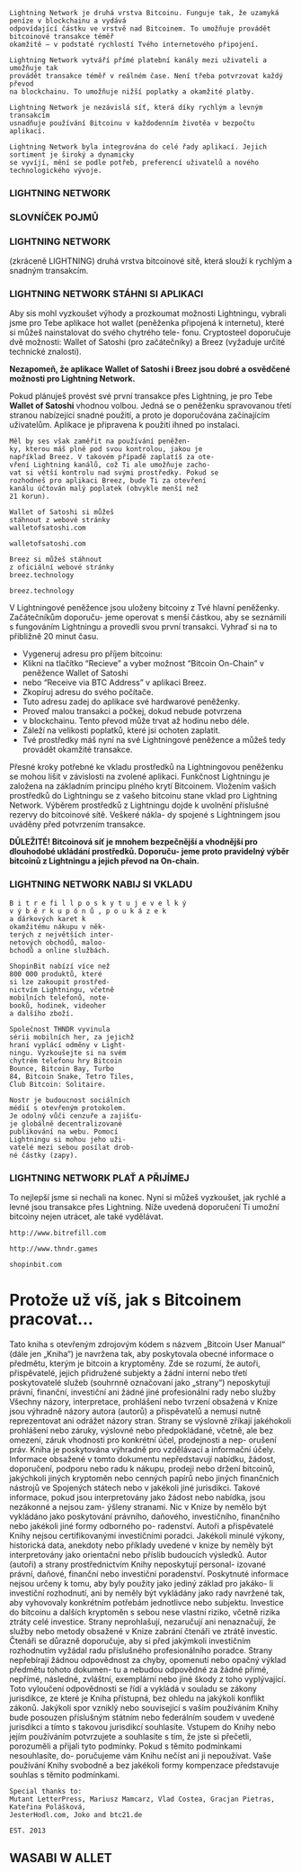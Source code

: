 ```
Lightning Network je druhá vrstva Bitcoinu. Funguje tak, že uzamyká peníze v blockchainu a vydává
odpovídající částku ve vrstvě nad Bitcoinem. To umožňuje provádět bitcoinové transakce téměř
okamžitě – v podstatě rychlostí Tvého internetového připojení.
```
```
Lightning Network vytváří přímé platební kanály mezi uživateli a umožňuje tak
provádět transakce téměř v reálném čase. Není třeba potvrzovat každý převod
na blockchainu. To umožňuje nižší poplatky a okamžité platby.
```
```
Lightning Network je nezávislá síť, která díky rychlým a levným transakcím
usnadňuje používání Bitcoinu v každodenním životěa v bezpočtu aplikací.
```
```
Lightning Network byla integrována do celé řady aplikací. Jejich sortiment je široký a dynamicky
se vyvíjí, mění se podle potřeb, preferencí uživatelů a nového technologického vývoje.
```
### LIGHTNING NETWORK

### SLOVNÍČEK POJMŮ

### LIGHTNING NETWORK

(zkráceně LIGHTNING)
druhá vrstva bitcoinové
sítě, která slouží k rychlým
a snadným transakcím.



### LIGHTNING NETWORK STÁHNI SI APLIKACI

Aby sis mohl vyzkoušet výhody a prozkoumat možnosti Lightningu, vybrali jsme pro Tebe aplikace
hot wallet (peněženka připojená k internetu), které si můžeš nainstalovat do svého chytrého tele-
fonu. Cryptosteel doporučuje dvě možnosti: Wallet of Satoshi (pro začátečníky) a Breez (vyžaduje
určité technické znalosti).

**Nezapomeň, že aplikace Wallet of Satoshi i Breez jsou dobré a osvědčené možnosti pro Lightning
Network.**

Pokud plánuješ provést své první transakce
přes Lightning, je pro Tebe **Wallet of Satoshi**
vhodnou volbou. Jedná se o peněženku
spravovanou třetí stranou nabízející snadné
použití, a proto je doporučována začínajícím
uživatelům. Aplikace je připravena k použití
ihned po instalaci.

```
Měl by ses však zaměřit na používání peněžen-
ky, kterou máš plně pod svou kontrolou, jakou je
například Breez. V takovém případě zaplatíš za ote-
vření Lightning kanálů, což Ti ale umožňuje zacho-
vat si větší kontrolu nad svými prostředky. Pokud se
rozhodneš pro aplikaci Breez, bude Ti za otevření
kanálu účtován malý poplatek (obvykle menší než
21 korun).
```
```
Wallet of Satoshi si můžeš
stáhnout z webové stránky
walletofsatoshi.com
```
```
walletofsatoshi.com
```
```
Breez si můžeš stáhnout
z oficiální webové stránky
breez.technology
```
```
breez.technology
```


V Lightningové peněžence jsou uloženy bitcoiny z Tvé hlavní peněženky. Začátečníkům doporuču-
jeme operovat s menší částkou, aby se seznámili s fungováním Lightningu a provedli svou první
transakci. Vyhraď si na to přibližně 20 minut času.

- Vygeneruj adresu pro příjem bitcoinu:
- Klikni na tlačítko “Recieve” a vyber možnost
“Bitcoin On-Chain” v peněžence Wallet of Satoshi
- nebo “Receive via BTC Address” v aplikaci Breez.
- Zkopíruj adresu do svého počítače.
- Tuto adresu zadej do aplikace své hardwarové peněženky.
- Proveď malou transakci a počkej, dokud nebude potvrzena
- v blockchainu. Tento převod může trvat až hodinu nebo déle.
- Záleží na velikosti poplatků, které jsi ochoten zaplatit.
- Tvé prostředky máš nyní na své Lightningové peněžence a můžeš tedy provádět
okamžité transakce.

Přesné kroky potřebné ke vkladu prostředků na Lightningovou peněženku se mohou lišit v závislosti
na zvolené aplikaci. Funkčnost Lightningu je založena na základním principu plného krytí Bitcoinem.
Vložením vašich prostředků do Lightningu se z vašeho bitcoinu stane vklad pro Lightning Network.
Výběrem prostředků z Lightningu dojde k uvolnění příslušné rezervy do bitcoinové sítě. Veškeré nákla-
dy spojené s Lightningem jsou uváděny před potvrzením transakce.

**DŮLEŽITÉ!
Bitcoinová síť je mnohem bezpečnější a vhodnější pro dlouhodobé ukládání prostředků. Doporuču-
jeme proto pravidelný výběr bitcoinů z Lightningu a jejich převod na On-chain.**

### LIGHTNING NETWORK NABIJ SI VKLADU



```
B i t r e fi l l p o s k y t u j e v e l k ý
v ý b ě r k u p ó n ů , p o u k á z e k
a dárkových karet k
okamžitému nákupu v něk-
terých z největších inter-
netových obchodů, maloo-
bchodů a online službách.
```
```
ShopinBit nabízí více než
800 000 produktů, které
si lze zakoupit prostřed-
nictvím Lightningu, včetně
mobilních telefonů, note-
booků, hodinek, videoher
a dalšího zboží.
```
```
Společnost THNDR vyvinula
sérii mobilních her, za jejichž
hraní vyplácí odměny v Light-
ningu. Vyzkoušejte si na svém
chytrém telefonu hry Bitcoin
Bounce, Bitcoin Bay, Turbo
84, Bitcoin Snake, Tetro Tiles,
Club Bitcoin: Solitaire.
```
```
Nostr je budoucnost sociálních
médií s otevřeným protokolem.
Je odolný vůči cenzuře a zajišťu-
je globálně decentralizované
publikování na webu. Pomocí
Lightningu si mohou jeho uži-
vatelé mezi sebou posílat drob-
né částky (zapy).
```
### LIGHTNING NETWORK PLAŤ A PŘIJÍMEJ

To nejlepší jsme si nechali na konec. Nyní si můžeš vyzkoušet, jak rychlé a levné jsou transakce přes
Lightning. Níže uvedená doporučení Ti umožní bitcoiny nejen utrácet, ale také vydělávat.

```
http://www.bitrefill.com
```
```
http://www.thndr.games
```
```
shopinbit.com
```


# Protože už víš, jak s Bitcoinem pracovat...



Tato kniha s otevřeným zdrojovým kódem s názvem „Bitcoin User Manual“ (dále jen „Kniha“) je navržena tak, aby poskytovala obecné informace o předmětu,
kterým je bitcoin a kryptoměny. Zde se rozumí, že autoři, přispěvatelé, jejich přidružené subjekty a žádní interní nebo třetí poskytovatelé služeb (souhrnně
označovaní jako „strany“) neposkytují právní, finanční, investiční ani žádné jiné profesionální rady nebo služby Všechny názory, interpretace, prohlášení nebo
tvrzení obsažená v Knize jsou výhradně názory autora (autorů) a přispěvatelů a nemusí nutně reprezentovat ani odrážet názory stran. Strany se výslovně
zříkají jakéhokoli prohlášení nebo záruky, výslovné nebo předpokládané, včetně, ale bez omezení, záruk vhodnosti pro konkrétní účel, prodejnosti a nep-
orušení práv. Kniha je poskytována výhradně pro vzdělávací a informační účely. Informace obsažené v tomto dokumentu nepředstavují nabídku, žádost,
doporučení, podporu nebo radu k nákupu, prodeji nebo držení bitcoinů, jakýchkoli jiných kryptoměn nebo cenných papírů nebo jiných finančních nástrojů
ve Spojených státech nebo v jakékoli jiné jurisdikci. Takové informace, pokud jsou interpretovány jako žádost nebo nabídka, jsou nezákonné a nejsou zam-
ýšleny stranami. Nic v Knize by nemělo být vykládáno jako poskytování právního, daňového, investičního, finančního nebo jakékoli jiné formy odborného po-
radenství. Autoři a přispěvatelé Knihy nejsou certifikovanými investičními poradci. Jakékoli minulé výkony, historická data, anekdoty nebo příklady uvedené
v knize by neměly být interpretovány jako orientační nebo příslib budoucích výsledků. Autor (autoři) a strany prostřednictvím Knihy neposkytují personal-
izované právní, daňové, finanční nebo investiční poradenství. Poskytnuté informace nejsou určeny k tomu, aby byly použity jako jediný základ pro jakáko-
li investiční rozhodnutí, ani by neměly být vykládány jako rady navržené tak, aby vyhovovaly konkrétním potřebám jednotlivce nebo subjektu. Investice
do bitcoinu a dalších kryptoměn s sebou nese vlastní riziko, včetně rizika ztráty celé investice. Strany neprohlašují, nezaručují ani nenaznačují, že služby
nebo metody obsažené v Knize zabrání čtenáři ve ztrátě investic. Čtenáři se důrazně doporučuje, aby si před jakýmkoli investičním rozhodnutím vyžádal
radu příslušného profesionálního poradce. Strany nepřebírají žádnou odpovědnost za chyby, opomenutí nebo opačný výklad předmětu tohoto dokumen-
tu a nebudou odpovědné za žádné přímé, nepřímé, následné, zvláštní, exemplární nebo jiné škody z toho vyplývající. Toto vyloučení odpovědnosti se řídí a
vykládá v souladu se zákony jurisdikce, ze které je Kniha přístupná, bez ohledu na jakýkoli konflikt zákonů. Jakýkoli spor vzniklý nebo související s vaším
používáním Knihy bude posouzen příslušným státním nebo federálním soudem v uvedené jurisdikci a tímto s takovou jurisdikcí souhlasíte. Vstupem do Knihy
nebo jejím používáním potvrzujete a souhlasíte s tím, že jste si přečetli, porozuměli a přijali tyto podmínky. Pokud s těmito podmínkami nesouhlasíte, do-
poručujeme vám Knihu nečíst ani ji nepoužívat. Vaše používání Knihy svobodně a bez jakékoli formy kompenzace představuje souhlas s těmito podmínkami.

```
Special thanks to:
Mutant LetterPress, Mariusz Mamcarz, Vlad Costea, Gracjan Pietras, Kateřina Polášková,
JesterHodl.com, Joko and btc21.de
```

```
EST. 2013
```
## WASABI W ALLET